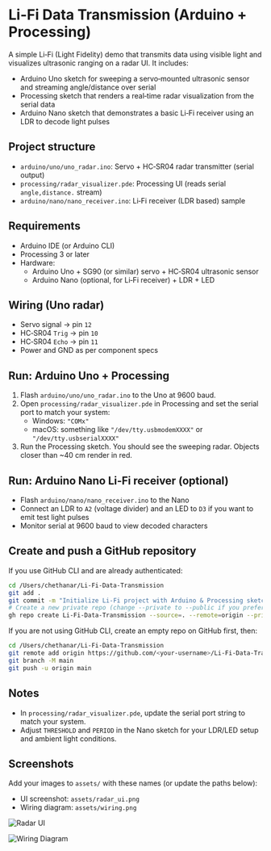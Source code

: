 # Li-Fi Data Transmission (Arduino + Processing)

A simple Li‑Fi (Light Fidelity) demo that transmits data using visible light and visualizes ultrasonic ranging on a radar UI. It includes:

- Arduino Uno sketch for sweeping a servo‑mounted ultrasonic sensor and streaming angle/distance over serial
- Processing sketch that renders a real‑time radar visualization from the serial data
- Arduino Nano sketch that demonstrates a basic Li‑Fi receiver using an LDR to decode light pulses


## Project structure

- `arduino/uno/uno_radar.ino`: Servo + HC‑SR04 radar transmitter (serial output)
- `processing/radar_visualizer.pde`: Processing UI (reads serial `angle,distance.` stream)
- `arduino/nano/nano_receiver.ino`: Li‑Fi receiver (LDR based) sample

## Requirements

- Arduino IDE (or Arduino CLI)
- Processing 3 or later
- Hardware:
  - Arduino Uno + SG90 (or similar) servo + HC‑SR04 ultrasonic sensor
  - Arduino Nano (optional, for Li‑Fi receiver) + LDR + LED

## Wiring (Uno radar)

- Servo signal → pin `12`
- HC‑SR04 `Trig` → pin `10`
- HC‑SR04 `Echo` → pin `11`
- Power and GND as per component specs

## Run: Arduino Uno + Processing

1) Flash `arduino/uno/uno_radar.ino` to the Uno at 9600 baud.
2) Open `processing/radar_visualizer.pde` in Processing and set the serial port to match your system:
   - Windows: `"COMx"`
   - macOS: something like `"/dev/tty.usbmodemXXXX"` or `"/dev/tty.usbserialXXXX"`
3) Run the Processing sketch. You should see the sweeping radar. Objects closer than ~40 cm render in red.

## Run: Arduino Nano Li‑Fi receiver (optional)

- Flash `arduino/nano/nano_receiver.ino` to the Nano
- Connect an LDR to `A2` (voltage divider) and an LED to `D3` if you want to emit test light pulses
- Monitor serial at 9600 baud to view decoded characters

## Create and push a GitHub repository

If you use GitHub CLI and are already authenticated:

```bash
cd /Users/chethanar/Li-Fi-Data-Transmission
git add .
git commit -m "Initialize Li‑Fi project with Arduino & Processing sketches"
# Create a new private repo (change --private to --public if you prefer)
gh repo create Li-Fi-Data-Transmission --source=. --remote=origin --private --push
```

If you are not using GitHub CLI, create an empty repo on GitHub first, then:

```bash
cd /Users/chethanar/Li-Fi-Data-Transmission
git remote add origin https://github.com/<your-username>/Li-Fi-Data-Transmission.git
git branch -M main
git push -u origin main
```

## Notes

- In `processing/radar_visualizer.pde`, update the serial port string to match your system.
- Adjust `THRESHOLD` and `PERIOD` in the Nano sketch for your LDR/LED setup and ambient light conditions.

## Screenshots

Add your images to `assets/` with these names (or update the paths below):

- UI screenshot: `assets/radar_ui.png`
- Wiring diagram: `assets/wiring.png`

![Radar UI](assets/radar_ui.png)

![Wiring Diagram](assets/wiring.png)

